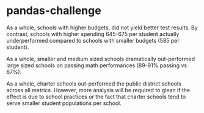 # pandas-challenge
As a whole, schools with higher budgets, did not yield better test results. By contrast, schools with higher spending 645-675 per student actually underperformed compared to schools with smaller budgets (585 per student).

As a whole, smaller and medium sized schools dramatically out-performed large sized schools on passing math performances (89-91% passing vs 67%).

As a whole, charter schools out-performed the public district schools across all metrics. However, more analysis will be required to glean if the effect is due to school practices or the fact that charter schools tend to serve smaller student populations per school.
